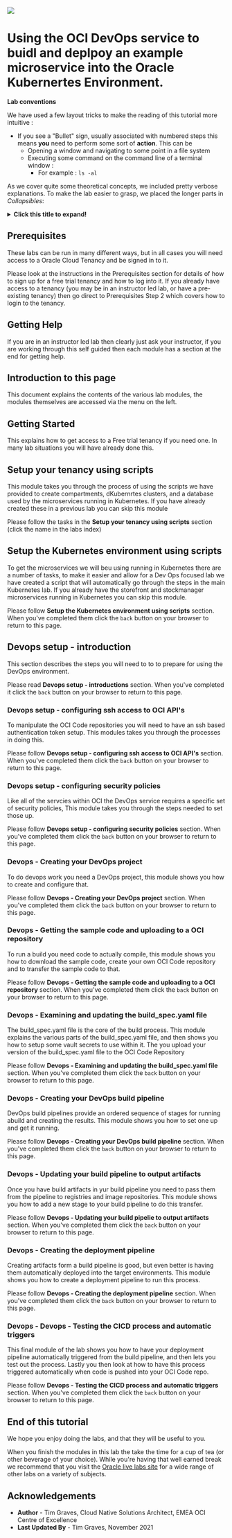 ![](../../../images/customer.logo2.png)

# Using the OCI DevOps service to buidl and deplpoy an example microservice into the Oracle Kubernertes Environment.

**Lab conventions**

We have used a few layout tricks to make the reading of this tutorial more intuitive : 

- If you see a "Bullet" sign, usually associated with numbered steps this means **you** need to perform some sort of **action**.  This can be 
  - Opening a window and navigating to some point in a file system
  - Executing some command on the command line of a terminal window :
    -  For example : `ls -al`

As we cover quite some theoretical concepts, we included pretty verbose explanations.  To make the lab easier to grasp, we placed the longer parts in *Collapsibles*:

<details><summary><b>Click this title to expand!</b></summary>


If you feel you are already pretty familiar with a specific concept, you can just skip it, or read quickly through the text, then re-collapse the text section by re-clicking on the title. 

---

</details>

## Prerequisites

These labs can be run in many different ways, but in all cases you will need access to a Oracle Cloud Tenancy and be signed in to it.

Please look at the instructions in the Prerequisites section for details of how to sign up for a free trial tenancy and how to log into it. If you already have access to a tenancy (you may be in an instructor led lab, or have a pre-existing tenancy) then go direct to Prerequisites Step 2 which covers how to login to the tenancy.

## Getting Help

If you are in an instructor led lab then clearly just ask your instructor, if you are working through this self guided then each module has a section at the end for getting help. 

## Introduction to this page

This document explains the contents of the various lab modules, the modules themselves are accessed via the menu on the left. 

## Getting Started

This explains how to get access to a Free trial tenancy if you need one. In many lab situations you will have already done this.

## Setup your tenancy using scripts

This module takes you through the process of using the scripts we have provided to create compartments, dKubernrtes clusters, and a database used by the microservices running in Kubernetes. If you have already created these in a previous lab you can skip this module

Please follow the tasks in the **Setup your tenancy using scripts** section (click the name in the labs index)

## Setup the Kubernetes environment using scripts

To get the microservices we will beu using running in Kubernetes there are a number of tasks, to make it easier and allow for a Dev Ops focused lab we have created a script that will automatically go through the steps in the main Kubernetes lab. If you already have the storefront and stockmanager microservices running in Kubernetes you can skip this module.

Please follow **Setup the Kubernetes environment using scripts** section. When you've completed them click the `back` button on your browser to return to this page.

## Devops setup - introduction

This section describes the steps you will need to to to prepare for using the DevOps environment.

Please read **Devops setup - introductions** section. When you've completed it click the `back` button on your browser to return to this page.

### Devops setup - configuring ssh access to OCI API's

To manipulate the OCI Code repositories you will need to have an ssh based authentication token setup. This modules takes you through the processes in doing this.

Please follow **Devops setup - configuring ssh access to OCI API's** section. When you've completed them click the `back` button on your browser to return to this page.


### Devops setup - configuring security policies

Like all of the servcies within OCI the DevOps service requires a specific set of security policies, This module takes you through the steps needed to set those up.

Please follow **Devops setup - configuring security policies** section. When you've completed them click the `back` button on your browser to return to this page.

### Devops - Creating your DevOps project

To do devops work you need a DevOps project, this module shows you how to create and configure that.

Please follow **Devops - Creating your DevOps project** section. When you've completed them click the `back` button on your browser to return to this page.


### Devops - Getting the sample code and uploading to a OCI repository

To run a build you need code to actually compile, this module shows you how to download the sample code, create your own OCI Code repository and to transfer the sample code to that.

Please follow **Devops - Getting the sample code and uploading to a OCI repository** section. When you've completed them click the `back` button on your browser to return to this page.


### Devops - Examining and updating the build_spec.yaml file

The build_spec.yaml file is the core of the build process. This module explains the various parts of the build_spec.yaml file, and then shows you how to setup some vault secrets to use within it. The you upload your version of the build_spec.yaml file to the OCI Code Repository

Please follow **Devops - Examining and updating the build_spec.yaml file** section. When you've completed them click the `back` button on your browser to return to this page.

### Devops - Creating your DevOps build pipeline

DevOps build pipelines provide an ordered sequence of stages for running abuild and creating the results. This module shows you how to set one up and get it running.

Please follow **Devops - Creating your DevOps build pipeline** section. When you've completed them click the `back` button on your browser to return to this page.

### Devops - Updating your build pipeline to output artifacts

Once you have build artifacts in yur build pipeline you need to pass them from the pipeline to registries and image repositories. This module shows you how to add a new stage to your build pipeline to do this transfer.

Please follow **Devops - Updating your build pipelie to output artifacts** section. When you've completed them click the `back` button on your browser to return to this page.

### Devops - Creating the deployment pipeline

Creating artifacts form a build pipeline is good, but even better is having them automatically deployed into the target environments. This module shows you how to create a deployment pipeline to run this process.

Please follow **Devops - Creating the deployment pipeline** section. When you've completed them click the `back` button on your browser to return to this page.

### Devops - Devops - Testing the CICD process and automatic triggers

This final module of the lab shows you how to have your deployment pipeline automatically triggered from the build pipeline, and then lets you test out the process. Lastly you then look at how to have this process triggered automatically when code is pushed into your OCI Code repo.

Please follow **Devops - Testing the CICD process and automatic triggers** section. When you've completed them click the `back` button on your browser to return to this page.

## End of this tutorial

We hope you enjoy doing the labs, and that they will be useful to you. 

When you finish the modules in this lab the take the time for a cup of tea (or other beverage of your choice). While you're having that well earned break we recommend that you visit the [Oracle live labs site](https://apexapps.oracle.com/pls/apex/dbpm/r/livelabs/home) for a wide range of other labs on a variety of subjects.

## Acknowledgements

* **Author** - Tim Graves, Cloud Native Solutions Architect, EMEA OCI Centre of Excellence
* **Last Updated By** - Tim Graves, November 2021

